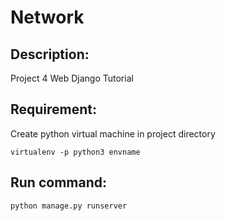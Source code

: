 # Network

## Description:
Project 4 Web Django Tutorial

## Requirement: 
Create python virtual machine in project directory
```
virtualenv -p python3 envname
```
## Run command:
```
python manage.py runserver
```
